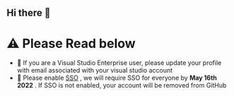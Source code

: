 ## Hi there 👋

# ⚠️ Please Read below

 - 🛑 If you are a Visual Studio Enterprise user, please update your profile with email associated with your visual studio account
 - 🛑 Please enable [SSO](https://github.com/orgs/mygainwell/sso) , we will require SSO for everyone by __May 16th 2022__ . If SSO is not enabled, your account will be removed from GitHub

<!--

**Here are some ideas to get you started:**

🙋‍♀️ A short introduction - what is your organization all about?
🌈 Contribution guidelines - how can the community get involved?
👩‍💻 Useful resources - where can the community find your docs? Is there anything else the community should know?
🍿 Fun facts - what does your team eat for breakfast?
🧙 Remember, you can do mighty things with the power of [Markdown](https://docs.github.com/github/writing-on-github/getting-started-with-writing-and-formatting-on-github/basic-writing-and-formatting-syntax)
-->
